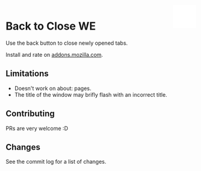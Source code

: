 <a href="https://addons.mozilla.org/en-US/firefox/addon/back-to-close-we/">
    <img src="/src/icon.svg" alt="Icon" title="Back to Close" align="right" height="60" />
</a>

# Back to Close WE

Use the back button to close newly opened tabs.

Install and rate on [addons.mozilla.com](https://addons.mozilla.org/en-US/firefox/addon/back-to-close-we/).

## Limitations
- Doesn't work on about: pages.
- The title of the window may brifly flash with an incorrect title.

## Contributing
PRs are very welcome :D

## Changes
See the commit log for a list of changes.